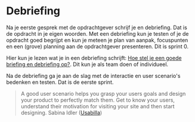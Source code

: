 # Debriefing

Na je eerste gesprek met de opdrachtgever schrijf je en debriefing. Dat is de opdracht in je eigen woorden. Met een debriefing kun je testen of je de opdracht goed begrijpt en kun je meteen je plan van aanpak, focuspunten en een (grove) planning aan de opdrachtgever presenteren. Dit is sprint 0.

Hier kun je lezen wat je in een debriefing schrijft: [Hoe stel je een goede briefing en debriefing op?](https://www.joho.org/en/hoe-stel-je-een-goede-briefing-en-debriefing-onderzoeksomschrijving-en-terugkoppeling-daarop-op). Dit kun je als team doen of individueel.

Na de debriefing ga je aan de slag met de interactie en user scenario's bedenken en testen. Dat is de eerste sprint.

> A good user scenario helps you grasp your users goals and design your product to perfectly match them. Get to know your users, understand their motivation for visiting your site and then start designing.
Sabina Idler ([Usabilla](https://usabilla.com/blog/how-user-scenarios-help-to-improve-your-ux/))
